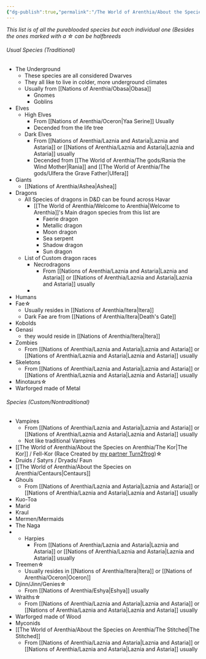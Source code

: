 ```yaml
---
{"dg-publish":true,"permalink":"/The World of Arenthia/About the Species on Arenthia/The Species of Arenthia/","tags":["Species"]}
---
```


*This list is of all the pureblooded species but each individual one (Besides the ones marked with a ☆  can be halfbreeds*

###### Usual Species (Traditional)
- The Underground
	- These species are all considered Dwarves
	- They all like to live in colder, more underground climates
	- Usually from [[Nations of Arenthia/Obasa\|Obasa]]
		- Gnomes
		- Goblins
- Elves
	- High Elves 
		- From [[Nations of Arenthia/Oceron\|Yaa Serine]] Usually
		- Decended from the life tree
	- Dark Elves
		- From [[Nations of Arenthia/Laznia and Astaria\|Laznia and Astaria]] or [[Nations of Arenthia/Laznia and Astaria\|Laznia and Astaria]] usually
		- Decended from [[The World of Arenthia/The gods/Rania the Wind Mother\|Rania]] and [[The World of Arenthia/The gods/Ulfera the Grave Father\|Ulfera]]
- Giants
	- [[Nations of Arenthia/Ashea\|Ashea]]
- Dragons
	- All Species of dragons in D&D can be found across Havar
		- [[The World of Arenthia/Welcome to Arenthia\|Welcome to Arenthia]]'s Main dragon species from this list are  
		    - Faerie dragon
		    - Metallic dragon
		    - Moon dragon
		    - Sea serpent
		    - Shadow dragon
		    - Sun dragon
	- List of Custom dragon races
		- Necrodragons
			- From [[Nations of Arenthia/Laznia and Astaria\|Laznia and Astaria]] or [[Nations of Arenthia/Laznia and Astaria\|Laznia and Astaria]] usually
		- 
- Humans
- Fae☆ 
	- Usually resides in [[Nations of Arenthia/Itera\|Itera]] 
	- Dark Fae are from [[Nations of Arenthia/Itera\|Death's Gate]]
- Kobolds
- Genasi
	- they would reside in [[Nations of Arenthia/Itera\|Itera]]
- Zombies
	- From [[Nations of Arenthia/Laznia and Astaria\|Laznia and Astaria]] or [[Nations of Arenthia/Laznia and Astaria\|Laznia and Astaria]] usually
- Skeletons
	- From [[Nations of Arenthia/Laznia and Astaria\|Laznia and Astaria]] or [[Nations of Arenthia/Laznia and Astaria\|Laznia and Astaria]] usually
- Minotaurs☆ 
- Warforged made of Metal
###### Species (Custom/Nontraditional)
- Vampires
	-  From [[Nations of Arenthia/Laznia and Astaria\|Laznia and Astaria]] or [[Nations of Arenthia/Laznia and Astaria\|Laznia and Astaria]] usually
	- Not like traditional Vampires
- [[The World of Arenthia/About the Species on Arenthia/The Kor\|The Kor]] / Fell-Kor (Race Created by [my partner Turn2frog](https://www.dndbeyond.com/members/_Turn2Frog_))☆ 
- Druids / Satyrs / Dryads/ Faun
- [[The World of Arenthia/About the Species on Arenthia/Centaurs\|Centaurs]]
- Ghouls
	- From [[Nations of Arenthia/Laznia and Astaria\|Laznia and Astaria]] or [[Nations of Arenthia/Laznia and Astaria\|Laznia and Astaria]] usually
- Kuo-Toa 
- Marid 
- Kraul
- Mermen/Mermaids
- The Naga
- - Harpies
	- From [[Nations of Arenthia/Laznia and Astaria\|Laznia and Astaria]] or [[Nations of Arenthia/Laznia and Astaria\|Laznia and Astaria]] usually
- Treemen☆ 
	-  Usually resides in [[Nations of Arenthia/Itera\|Itera]] or [[Nations of Arenthia/Oceron\|Oceron]] 
- Djinn/Jinn/Genies☆ 
	- From [[Nations of Arenthia/Eshya\|Eshya]] usually
- Wraiths☆ 
	- From [[Nations of Arenthia/Laznia and Astaria\|Laznia and Astaria]] or [[Nations of Arenthia/Laznia and Astaria\|Laznia and Astaria]] usually
- Warforged made of Wood
- Myconids
- [[The World of Arenthia/About the Species on Arenthia/The Stitched\|The Stitched]]
	-  From [[Nations of Arenthia/Laznia and Astaria\|Laznia and Astaria]] or [[Nations of Arenthia/Laznia and Astaria\|Laznia and Astaria]] usually